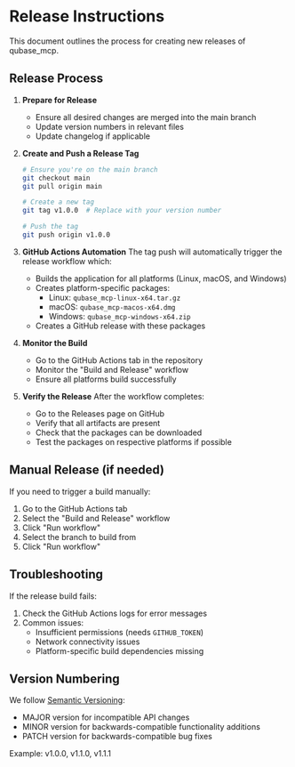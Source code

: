 # Release Instructions

This document outlines the process for creating new releases of qubase_mcp.

## Release Process

1. **Prepare for Release**
   - Ensure all desired changes are merged into the main branch
   - Update version numbers in relevant files
   - Update changelog if applicable

2. **Create and Push a Release Tag**
   ```bash
   # Ensure you're on the main branch
   git checkout main
   git pull origin main

   # Create a new tag
   git tag v1.0.0  # Replace with your version number

   # Push the tag
   git push origin v1.0.0
   ```

3. **GitHub Actions Automation**
   The tag push will automatically trigger the release workflow which:
   - Builds the application for all platforms (Linux, macOS, and Windows)
   - Creates platform-specific packages:
     - Linux: `qubase_mcp-linux-x64.tar.gz`
     - macOS: `qubase_mcp-macos-x64.dmg`
     - Windows: `qubase_mcp-windows-x64.zip`
   - Creates a GitHub release with these packages

4. **Monitor the Build**
   - Go to the GitHub Actions tab in the repository
   - Monitor the "Build and Release" workflow
   - Ensure all platforms build successfully

5. **Verify the Release**
   After the workflow completes:
   - Go to the Releases page on GitHub
   - Verify that all artifacts are present
   - Check that the packages can be downloaded
   - Test the packages on respective platforms if possible

## Manual Release (if needed)

If you need to trigger a build manually:
1. Go to the GitHub Actions tab
2. Select the "Build and Release" workflow
3. Click "Run workflow"
4. Select the branch to build from
5. Click "Run workflow"

## Troubleshooting

If the release build fails:
1. Check the GitHub Actions logs for error messages
2. Common issues:
   - Insufficient permissions (needs `GITHUB_TOKEN`)
   - Network connectivity issues
   - Platform-specific build dependencies missing

## Version Numbering

We follow [Semantic Versioning](https://semver.org/):
- MAJOR version for incompatible API changes
- MINOR version for backwards-compatible functionality additions
- PATCH version for backwards-compatible bug fixes

Example: v1.0.0, v1.1.0, v1.1.1 
